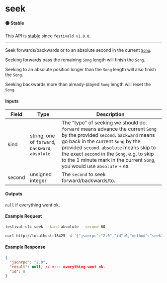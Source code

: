 # seek

#### 🟢 Stable
This API is [stable](../../api-stability/marker.md) since `festivald v1.0.0`.

---

Seek forwards/backwards or to an absolute second in the current [`Song`](../../common-objects/song.md).

Seeking forwards pass the remaining `Song` length will finish the `Song`.

Seeking to an absolute position longer than the `Song` length will also finish the `Song`.

Seeking backwards more than already-played `Song` length will reset the `Song`.

#### Inputs
| Field  | Type                                             | Description |
|--------|--------------------------------------------------|-------------|
| kind   | string, one of `forward`, `backward`, `absolute` | The "type" of seeking we should do. `forward` means advance the current `Song` by the provided `second`. `backward` means go back in the current `Song` by the provided `second`. `absolute` means skip to the exact `second` in the `Song`, e.g, to skip to the 1 minute mark in the current `Song`, you would use `absolute` + `60`.
| second | unsigned integer                                 | The `second` to seek forward/backwards/to.

#### Outputs
`null` if everything went ok.

#### Example Request
```bash
festival-cli seek --kind absolute --second 60
```
```bash
curl http://localhost:18425 -d '{"jsonrpc":"2.0","id":0,"method":"seek","params":{"kind":"absolute","second":60}}'
```

#### Example Response
```json
{
  "jsonrpc": "2.0",
  "result": null, // <--- everything went ok.
  "id": 0
}
```
